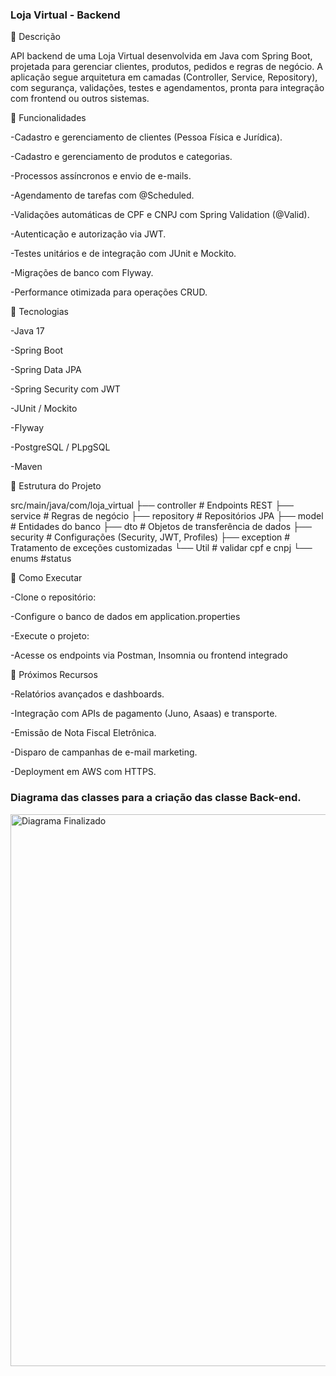 ### Loja Virtual - Backend

📌 Descrição

API backend de uma Loja Virtual desenvolvida em Java com Spring Boot, projetada para gerenciar clientes, produtos, pedidos e regras de negócio. 
A aplicação segue arquitetura em camadas (Controller, Service, Repository), com segurança, validações, testes e agendamentos, 
pronta para integração com frontend ou outros sistemas.

📌 Funcionalidades

-Cadastro e gerenciamento de clientes (Pessoa Física e Jurídica).

-Cadastro e gerenciamento de produtos e categorias.

-Processos assíncronos e envio de e-mails.

-Agendamento de tarefas com @Scheduled.

-Validações automáticas de CPF e CNPJ com Spring Validation (@Valid).

-Autenticação e autorização via JWT.

-Testes unitários e de integração com JUnit e Mockito.

-Migrações de banco com Flyway.

-Performance otimizada para operações CRUD.

📌 Tecnologias

-Java 17

-Spring Boot 

-Spring Data JPA

-Spring Security com JWT

-JUnit / Mockito

-Flyway

-PostgreSQL / PLpgSQL

-Maven

📌 Estrutura do Projeto

src/main/java/com/loja_virtual
├── controller       # Endpoints REST
├── service          # Regras de negócio
├── repository       # Repositórios JPA
├── model            # Entidades do banco
├── dto              # Objetos de transferência de dados
├── security         # Configurações (Security, JWT, Profiles) 
├── exception        # Tratamento de exceções customizadas
└── Util             # validar cpf e cnpj
└── enums            #status 

📌 Como Executar 

-Clone o repositório:

-Configure o banco de dados em application.properties

-Execute o projeto: 

-Acesse os endpoints via Postman, Insomnia ou frontend integrado

📌 Próximos Recursos

-Relatórios avançados e dashboards.

-Integração com APIs de pagamento (Juno, Asaas) e transporte.

-Emissão de Nota Fiscal Eletrônica.

-Disparo de campanhas de e-mail marketing.

-Deployment em AWS com HTTPS.








### Diagrama das classes para a criação das classe Back-end. 





<img width="1564" height="883" alt="Diagrama Finalizado" src="https://github.com/user-attachments/assets/cce2026b-7183-440a-a9a4-b21b3c64b674" />

